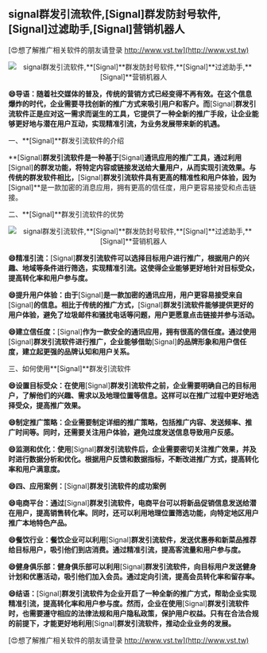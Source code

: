 ## **signal群发引流软件,**[Signal]**群发防封号软件,**[Signal]**过滤助手,**[Signal]**营销机器人**

[😍想了解推广相关软件的朋友请登录 http://www.vst.tw](http://www.vst.tw)

 <center><img src="https://vst.tw/MP4/tuiguang/png/0.png" alt="signal群发引流软件,**[Signal]**群发防封号软件,**[Signal]**过滤助手,**[Signal]**营销机器人"></center>

**😄导语：随着社交媒体的普及，传统的营销方式已经变得不再有效。在这个信息爆炸的时代，企业需要寻找创新的推广方式来吸引用户和客户。而**[Signal]**群发引流软件正是应对这一需求而诞生的工具，它提供了一种全新的推广手段，让企业能够更好地与潜在用户互动，实现精准引流，为业务发展带来新的机遇。**

一、**[Signal]**群发引流软件的介绍

**[Signal]**群发引流软件是一种基于**[Signal]**通讯应用的推广工具，通过利用**[Signal]**的群发功能，将特定内容或链接发送给大量用户，从而实现引流效果。与传统的群发软件相比，**[Signal]**群发引流软件具有更高的精准性和用户体验，因为**[Signal]**是一款加密的消息应用，拥有更高的信任度，用户更容易接受和点击链接。

二、**[Signal]**群发引流软件的优势

 <center><img src="https://vst.tw/MP4/tuiguang/png/3.png" alt="signal群发引流软件,**[Signal]**群发防封号软件,**[Signal]**过滤助手,**[Signal]**营销机器人"></center>

**😄精准引流：**[Signal]**群发引流软件可以选择目标用户进行推广，根据用户的兴趣、地域等条件进行筛选，实现精准引流。这使得企业能够更好地针对目标受众，提高转化率和用户参与度。**

**😄提升用户体验：由于**[Signal]**是一款加密的通讯应用，用户更容易接受来自**[Signal]**的信息。相比于传统的推广方式，**[Signal]**群发引流软件能够提供更好的用户体验，避免了垃圾邮件和骚扰电话等问题，用户更愿意点击链接并参与活动。**

**😄建立信任度：**[Signal]**作为一款安全的通讯应用，拥有很高的信任度。通过使用**[Signal]**群发引流软件进行推广，企业能够借助**[Signal]**的品牌形象和用户信任度，建立起更强的品牌认知和用户关系。**

三、如何使用**[Signal]**群发引流软件

**😄设置目标受众：在使用**[Signal]**群发引流软件之前，企业需要明确自己的目标用户，了解他们的兴趣、需求以及地理位置等信息。这样可以在推广过程中更好地选择受众，提高推广效果。**

**😄制定推广策略：企业需要制定详细的推广策略，包括推广内容、发送频率、推广时间等。同时，还需要关注用户体验，避免过度发送信息导致用户反感。**

**😄监测和优化：使用**[Signal]**群发引流软件后，企业需要密切关注推广效果，并及时进行数据分析和优化。根据用户反馈和数据指标，不断改进推广方式，提高转化率和用户满意度。**

**😄四、应用案例：**[Signal]**群发引流软件的成功案例**

**😄电商平台：通过**[Signal]**群发引流软件，电商平台可以将新品促销信息发送给潜在用户，提高销售转化率。同时，还可以利用地理位置筛选功能，向特定地区用户推广本地特色产品。**

**😄餐饮行业：餐饮企业可以利用**[Signal]**群发引流软件，发送优惠券和新菜品推荐给目标用户，吸引他们到店消费。通过精准引流，提高客流量和用户参与度。**

**😄健身俱乐部：健身俱乐部可以利用**[Signal]**群发引流软件，向目标用户发送健身计划和优惠活动，吸引他们加入会员。通过定向引流，提高会员转化率和留存率。**

**😄结语：**[Signal]**群发引流软件为企业开启了一种全新的推广方式，帮助企业实现精准引流，提高转化率和用户参与度。然而，企业在使用**[Signal]**群发引流软件时，也需要遵守相应的法律法规和用户隐私政策，保护用户权益。只有在合法合规的前提下，才能更好地利用**[Signal]**群发引流软件，推动企业业务的发展。**

[😍想了解推广相关软件的朋友请登录 http://www.vst.tw](http://www.vst.tw)



